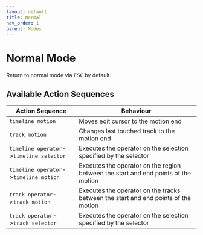 ```yaml
---
layout: default
title: Normal
nav_order: 1
parent: Modes
---
```


# Normal  Mode

Return to normal mode via <kbd>ESC</kbd> by default.


## Available Action Sequences

| Action Sequence | Behaviour |
| ---| ---|
| `timeline motion`| Moves edit cursor to the motion end |
| `track motion` | Changes last touched track to the motion end |
| `timeline operator`->`timeline selector` | Executes the operator on the selection specified by the selector |
| `timeline operator`->`timeline motion`  | Executes the operator on the region between the start and end points of the motion |
| `track operator`->`track motion` | Executes the operator on the tracks between the start and end points of the motion |
| `track operator`->`track selector` | Executes the operator on the selection specified by the selector |



